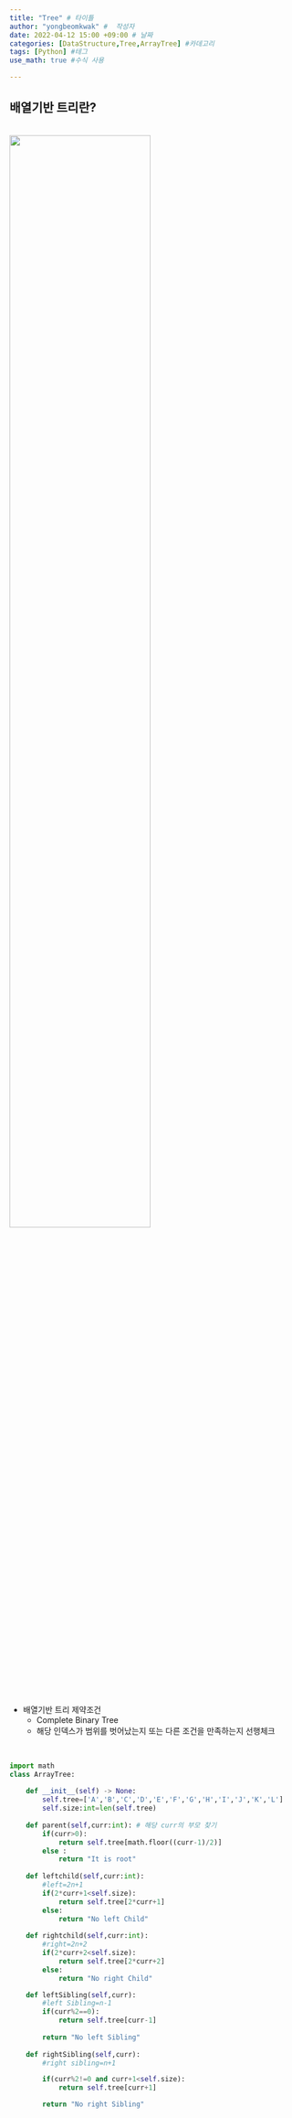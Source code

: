 ```yaml
---
title: "Tree" # 타이틀 
author: "yongbeomkwak" #  작성자 
date: 2022-04-12 15:00 +09:00 # 날짜  
categories: [DataStructure,Tree,ArrayTree] #카데고리 
tags: [Python] #테그 
use_math: true #수식 사용

---
```


## 배열기반 트리란?

<br>

<img src="https://user-images.githubusercontent.com/48616183/162893123-68339544-1b36-41c3-852c-ebcabcc9daac.png" height="70%" width="70%">


-   배열기반 트리 제약조건
    - Complete Binary Tree
    - 해당 인덱스가 범위를 벗어났는지 또는 다른 조건을 만족하는지 선행체크


<br>


~~~ python
import math
class ArrayTree:
    
    def __init__(self) -> None:
        self.tree=['A','B','C','D','E','F','G','H','I','J','K','L']
        self.size:int=len(self.tree)
    
    def parent(self,curr:int): # 해당 curr의 부모 찾기
        if(curr>0):
            return self.tree[math.floor((curr-1)/2)]
        else : 
            return "It is root"
    
    def leftchild(self,curr:int):
        #left=2n+1
        if(2*curr+1<self.size):
            return self.tree[2*curr+1]
        else:
            return "No left Child"
    
    def rightchild(self,curr:int):
        #right=2n+2
        if(2*curr+2<self.size):
            return self.tree[2*curr+2]
        else:
            return "No right Child"

    def leftSibling(self,curr):
        #left Sibling=n-1
        if(curr%2==0):
            return self.tree[curr-1]
        
        return "No left Sibling"
    
    def rightSibling(self,curr):
        #right sibling=n+1

        if(curr%2!=0 and curr+1<self.size):
            return self.tree[curr+1]

        return "No right Sibling" 

    


~~~

